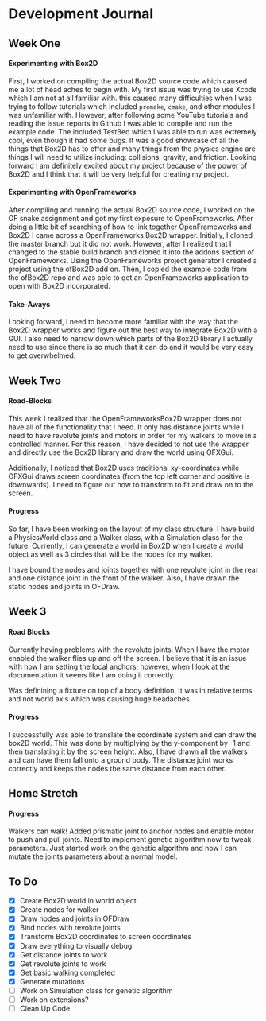 # Development Journal
## Week One
#### Experimenting with Box2D

First, I worked on compiling the actual Box2D source code which caused me a lot of head aches to begin with. My first issue was trying to use Xcode which I am not at all familiar with. this caused many difficulties when I was trying to follow tutorials which included `premake`, `cmake`, and other modules I was unfamiliar with. However, after following some YouTube tutorials and reading the issue reports in Github I was able to compile and run the example code. The included TestBed which I was able to run was extremely cool, even though it had some bugs. It was a good showcase of all the things that Box2D has to offer and many things from the physics engine are things I will need to utilize including: collisions, gravity, and friction. Looking forward I am definitely excited about my project because of the power of Box2D and I think that it will be very helpful for creating my project.

#### Experimenting with OpenFrameworks

After compiling and running the actual Box2D source code, I worked on the OF snake assignment and got my first exposure to OpenFrameworks. After doing a little bit of searching of how to link together OpenFrameworks and Box2D I came across a OpenFrameworks Box2D wrapper. Initially, I cloned the master branch but it did not work. However, after I realized that I changed to the stable build branch and cloned it into the addons section of OpenFrameworks. Using the OpenFrameworks project generator I created a project using the ofBox2D add on. Then, I copied the example code from the ofBox2D repo and was able to get an OpenFrameworks application to open with Box2D incorporated.

#### Take-Aways

Looking forward, I need to become more familiar with the way that the Box2D wrapper works and figure out the best way to integrate Box2D with a GUI. I also need to narrow down which parts of the Box2D library I actually need to use since there is so much that it can do and it would be very easy to get overwhelmed.

## Week Two
#### Road-Blocks

This week I realized that the OpenFrameworksBox2D wrapper does not have all of the functionality that I need. It only has distance joints while I need to have revolute joints and motors in order for my walkers to move in a controlled manner. For this reason, I have decided to not use the wrapper and directly use the Box2D library and draw the world using OFXGui.

Additionally, I noticed that Box2D uses traditional xy-coordinates while OFXGui draws screen coordinates (from the top left corner and positive is downwards). I need to figure out how to transform to fit and draw on to the screen.
#### Progress

So far, I have been working on the layout of my class structure. I have build a PhysicsWorld class and a Walker class, with a Simulation class for the future. Currently, I can generate a world in Box2D when I create a world object as well as 3 circles that will be the nodes for my walker. 

I have bound the nodes and joints together with one revolute joint in the rear and one distance joint in the front of the walker. Also, I have drawn the static nodes and joints in OFDraw.

## Week 3
#### Road Blocks

Currently having problems with the revolute joints. When I have the motor enabled the walker flies up and off the screen. I believe that it is an issue with how I am setting the local anchors; however, when I look at the documentation it seems like I am doing it correctly.

Was definining a fixture on top of a body definition. It was in relative terms and not world axis which was causing huge headaches.

#### Progress 

I successfully was able to translate the coordinate system and can draw the box2D world. This was done by multiplying by the y-component by -1 and then translating it by the screen height. Also, I have drawn all the walkers and can have them fall onto a ground body. The distance joint works correctly and keeps the nodes the same distance from each other.

## Home Stretch

#### Progress

Walkers can walk! Added prismatic joint to anchor nodes and enable motor to push and pull joints. Need to implement genetic algorithm now to tweak parameters. Just started work on the genetic algorithm and now I can mutate the joints parameters about a normal model.

## To Do
- [x] Create Box2D world in world object
- [x] Create nodes for walker
- [x] Draw nodes and joints in OFDraw
- [x] Bind nodes with revolute joints
- [x] Transform Box2D coordinates to screen coordinates
- [x] Draw everything to visually debug
- [x] Get distance joints to work
- [x] Get revolute joints to work
- [x] Get basic walking completed 
- [x] Generate mutations 
- [ ] Work on Simulation class for genetic algorithm
- [ ] Work on extensions?
- [ ] Clean Up Code
